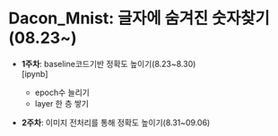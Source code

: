 # Dacon_Mnist: 글자에 숨겨진 숫자찾기 (08.23~)  
- __1주차__: baseline코드기반 정확도 높이기(8.23~8.30)  
[ipynb]  
  - epoch수 늘리기  
  - layer 한 층 쌓기  
  
 - __2주차__: 이미지 전처리를 통해 정확도 높이기(8.31~09.06)

